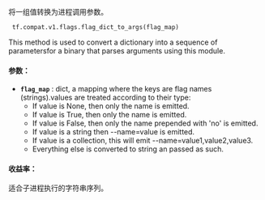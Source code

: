 将一组值转换为进程调用参数。

```
 tf.compat.v1.flags.flag_dict_to_args(flag_map) 
```

This method is used to convert a dictionary into a sequence of parametersfor a binary that parses arguments using this module.

#### 参数：
- **`flag_map`** : dict, a mapping where the keys are flag names (strings).values are treated according to their type:
    - If value is None, then only the name is emitted.
    - If value is True, then only the name is emitted.
    - If value is False, then only the name prepended with 'no' is emitted.
    - If value is a string then --name=value is emitted.
    - If value is a collection, this will emit --name=value1,value2,value3.
    - Everything else is converted to string an passed as such.


#### 收益率：
适合子进程执行的字符串序列。

